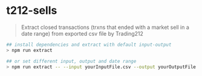 # t212-sells

> Extract closed transactions (trxns that ended with a market sell in a date range) from exported csv file by Trading212

```bash
## install dependencies and extract with default input-output
> npm run extract

## or set different input, output and date range
> npm run extract -- --input yourInputFile.csv --output yourOutputFile.csv --from 2021-01-01 --to 2021-12-31
```
